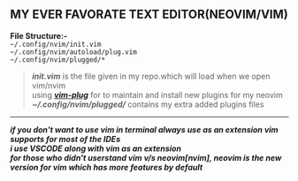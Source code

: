 ## MY EVER FAVORATE TEXT EDITOR(NEOVIM/VIM)
**File Structure:-**</br>
```~/.config/nvim/init.vim```</br>
```~/.config/nvim/autoload/plug.vim```</br>
```~/.config/nvim/plugged/*```</br>

>***init.vim*** is the file given in my repo.which will load when we open vim/nvim</br>
>using [***vim-plug***](https://github.com/junegunn/vim-plug) for to maintain and install new plugins for my neovim</br>
>***~/.config/nvim/plugged/*** contains my extra added plugins files</br>
---
***if you don't want to use vim in terminal always use as an extension vim supports for most of the IDEs</br>***
***i use VSCODE along with vim as an extension</br>***
***for those who didn't userstand vim v/s neovim[nvim], neovim is the new version for vim which has more features by default***
